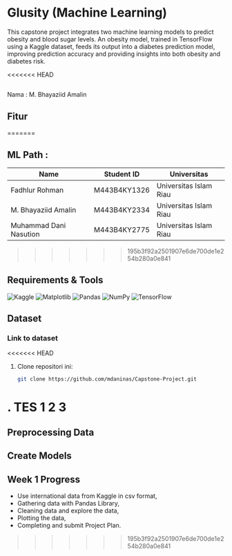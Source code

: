 # Glusity (Machine Learning)

This capstone project integrates two machine learning models to predict obesity and blood sugar levels. An obesity model, trained in TensorFlow using a Kaggle dataset, feeds its output into a diabetes prediction model, improving prediction accuracy and providing insights into both obesity and diabetes risk.

<<<<<<< HEAD
##
Nama : M. Bhayaziid Amalin
## Fitur
=======
## **ML Path :**
| Name                              | Student ID  | Universitas   |
| ----------------------------------|-------------|---------------|
| Fadhlur Rohman                    | M443B4KY1326| Universitas Islam Riau |
| M. Bhayaziid Amalin	              | M443B4KY2334| Universitas Islam Riau |
| Muhammad Dani Nasution            | M443B4KY2775| Universitas Islam Riau |
>>>>>>> 195b3f92a2501907e6de700de1e254b280a0e841

## Requirements & Tools
![Kaggle](https://img.shields.io/badge/Kaggle-035a7d?style=for-the-badge&logo=kaggle&logoColor=white)
![Matplotlib](https://img.shields.io/badge/Matplotlib-%23ffffff.svg?style=for-the-badge&logo=Matplotlib&logoColor=black)
![Pandas](https://img.shields.io/badge/pandas-%23150458.svg?style=for-the-badge&logo=pandas&logoColor=white)
![NumPy](https://img.shields.io/badge/numpy-%23013243.svg?style=for-the-badge&logo=numpy&logoColor=white)
![TensorFlow](https://img.shields.io/badge/TensorFlow-%23FF6F00.svg?style=for-the-badge&logo=TensorFlow&logoColor=white)

## Dataset

### Link to dataset

<<<<<<< HEAD
1. Clone repositori ini:
   ```bash
   git clone https://github.com/mdaninas/Capstone-Project.git
. TES 1 2 3
=======
## Preprocessing Data

## Create Models


## Week 1 Progress

- Use international data from Kaggle in csv format,  
- Gathering data with Pandas Library,
- Cleaning data and explore the data,
- Plotting the data,
- Completing and submit Project Plan.
>>>>>>> 195b3f92a2501907e6de700de1e254b280a0e841
